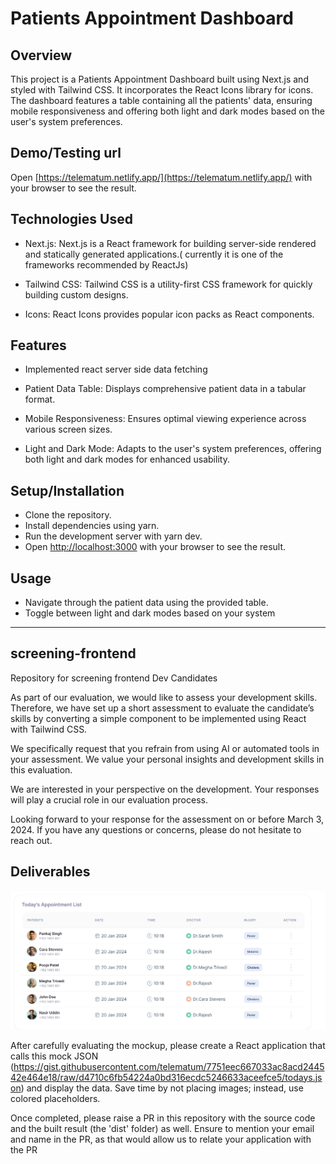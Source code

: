 # Patients Appointment Dashboard

## Overview

This project is a Patients Appointment Dashboard built using Next.js and styled with Tailwind CSS. It incorporates the React Icons library for icons. The dashboard features a table containing all the patients' data, ensuring mobile responsiveness and offering both light and dark modes based on the user's system preferences.

## Demo/Testing url

Open [https://telematum.netlify.app/](https://telematum.netlify.app/) with your browser to see the result.

## Technologies Used

- Next.js: Next.js is a React framework for building server-side rendered and statically generated applications.( currently it is one of the frameworks recommended by ReactJs)

- Tailwind CSS: Tailwind CSS is a utility-first CSS framework for quickly building custom designs.

- Icons: React Icons provides popular icon packs as React components.

## Features

- Implemented react server side data fetching

- Patient Data Table: Displays comprehensive patient data in a tabular format.

- Mobile Responsiveness: Ensures optimal viewing experience across various screen sizes.

- Light and Dark Mode: Adapts to the user's system preferences, offering both light and dark modes for enhanced usability.

## Setup/Installation

- Clone the repository.
- Install dependencies using yarn.
- Run the development server with yarn dev.
- Open [http://localhost:3000](http://localhost:3000) with your browser to see the result.

## Usage

- Navigate through the patient data using the provided table.
- Toggle between light and dark modes based on your system

---

## screening-frontend

Repository for screening frontend Dev Candidates

As part of our evaluation, we would like to assess your development skills. Therefore, we have set up a short assessment to evaluate the candidate’s skills by converting a simple component to be implemented using React with Tailwind CSS.

We specifically request that you refrain from using AI or automated tools in your assessment. We value your personal insights and development skills in this evaluation.

We are interested in your perspective on the development. Your responses will play a crucial role in our evaluation process.

Looking forward to your response for the assessment on or before March 3, 2024. If you have any questions or concerns, please do not hesitate to reach out.

## Deliverables

![](Figma-Mockup.png)

After carefully evaluating the mockup, please create a React application that calls this mock JSON (https://gist.githubusercontent.com/telematum/7751eec667033ac8acd244542e464e18/raw/d4710c6fb54224a0bd316ecdc5246633aceefce5/todays.json) and display the data. Save time by not placing images; instead, use colored placeholders.

Once completed, please raise a PR in this repository with the source code and the built result (the 'dist' folder) as well. Ensure to mention your email and name in the PR, as that would allow us to relate your application with the PR

